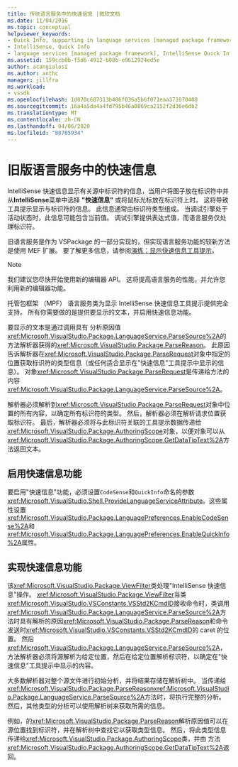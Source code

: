 ```yaml
---
title: 传统语言服务中的快速信息 |微软文档
ms.date: 11/04/2016
ms.topic: conceptual
helpviewer_keywords:
- Quick Info, supporting in language services [managed package framework]
- IntelliSense, Quick Info
- language services [managed package framework], IntelliSense Quick Info
ms.assetid: 159ccb0b-f5d6-4912-b88b-e9612924ed5e
author: acangialosi
ms.author: anthc
manager: jillfra
ms.workload:
- vssdk
ms.openlocfilehash: 1d070c607313b406f036a5b6f071eaa371070408
ms.sourcegitcommit: 16a4a5da4a4fd795b46a0869ca2152f2d36e6db2
ms.translationtype: MT
ms.contentlocale: zh-CN
ms.lasthandoff: 04/06/2020
ms.locfileid: "80705934"
---
```

# <a name="quick-info-in-a-legacy-language-service"></a>旧版语言服务中的快速信息
IntelliSense 快速信息显示有关源中标识符的信息，当用户将图子放在标识符中并从**IntelliSense**菜单中选择 **"快速信息"** 或将鼠标光标放在标识符上时。 这将导致工具提示显示与标识符的信息。 此信息通常由标识符类型组成。 当调试引擎处于活动状态时，此信息可能包含当前值。 调试引擎提供表达式值，而语言服务仅处理标识符。

 旧语言服务是作为 VSPackage 的一部分实现的，但实现语言服务功能的较新方法是使用 MEF 扩展。 要了解更多信息，请参阅[演练：显示快速信息工具提示](../../extensibility/walkthrough-displaying-quickinfo-tooltips.md)。

> [!NOTE]
> 我们建议您尽快开始使用新的编辑器 API。 这将提高语言服务的性能，并允许您利用新的编辑器功能。

 托管包框架 （MPF） 语言服务类为显示 IntelliSense 快速信息工具提示提供完全支持。 所有你需要做的是提供要显示的文本，并启用快速信息功能。

 要显示的文本是通过调用具有 分析原因值<xref:Microsoft.VisualStudio.Package.LanguageService.ParseSource%2A>的方法解析器获得的<xref:Microsoft.VisualStudio.Package.ParseReason>。 此原因告诉解析器在<xref:Microsoft.VisualStudio.Package.ParseRequest>对象中指定的位置获取标识符的类型信息（或任何适合显示在"快速信息"工具提示中显示的信息）。 对象<xref:Microsoft.VisualStudio.Package.ParseRequest>是传递给方法的内容<xref:Microsoft.VisualStudio.Package.LanguageService.ParseSource%2A>。

 解析器必须解析到<xref:Microsoft.VisualStudio.Package.ParseRequest>对象中位置的所有内容，以确定所有标识符的类型。 然后，解析器必须在解析请求位置获取标识符。 最后，解析器必须将与此标识符关联的工具提示数据传递给<xref:Microsoft.VisualStudio.Package.AuthoringScope>对象，以便对象可以从<xref:Microsoft.VisualStudio.Package.AuthoringScope.GetDataTipText%2A>方法返回文本。

## <a name="enabling-the-quick-info-feature"></a>启用快速信息功能
 要启用"快速信息"功能，必须设置`CodeSense`和`QuickInfo`命名的参数<xref:Microsoft.VisualStudio.Shell.ProvideLanguageServiceAttribute>。这些属性设置<xref:Microsoft.VisualStudio.Package.LanguagePreferences.EnableCodeSense%2A>和<xref:Microsoft.VisualStudio.Package.LanguagePreferences.EnableQuickInfo%2A>属性。

## <a name="implementing-the-quick-info-feature"></a>实现快速信息功能
 该<xref:Microsoft.VisualStudio.Package.ViewFilter>类处理"IntelliSense 快速信息"操作。 <xref:Microsoft.VisualStudio.Package.ViewFilter>当类<xref:Microsoft.VisualStudio.VSConstants.VSStd2KCmdID>接收命令时，类调用<xref:Microsoft.VisualStudio.Package.LanguageService.ParseSource%2A>方法时具有解析的原因<xref:Microsoft.VisualStudio.Package.ParseReason>和命令发送时<xref:Microsoft.VisualStudio.VSConstants.VSStd2KCmdID>的 caret 的位置。 然后<xref:Microsoft.VisualStudio.Package.LanguageService.ParseSource%2A>，方法解析器必须将源解析为给定位置，然后在给定位置解析标识符，以确定在"快速信息"工具提示中显示的内容。

 大多数解析器对整个源文件进行初始分析，并将结果存储在解析树中。 当传递给<xref:Microsoft.VisualStudio.Package.ParseReason><xref:Microsoft.VisualStudio.Package.LanguageService.ParseSource%2A>方法时，将执行完整的分析。 然后，其他类型的分析可以使用解析树来获取所需的信息。

 例如，的<xref:Microsoft.VisualStudio.Package.ParseReason>解析原因值可以在源位置找到标识符，并在解析树中查找它以获取类型信息。 然后，将此类型信息传递给<xref:Microsoft.VisualStudio.Package.AuthoringScope>类，并由 方法<xref:Microsoft.VisualStudio.Package.AuthoringScope.GetDataTipText%2A>返回。
